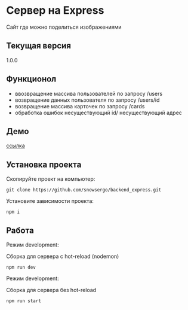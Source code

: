 # Сервер на Express
Сайт где можно поделиться изображениями

## Текущая версия
1.0.0

## Функционол
- ввозвращение массива пользователей по запросу /users
- возвращение данных пользователя по запросу /users/id
- возвращение массива карточек по запросу /cards
- обработка ошибок несуществующий id/ несуществующий адрес


## Демо
[ссылка](https://snowsergo.github.io/backend_express/)

## Установка проекта

Скопируйте проект на компьютер:

```
git clone https://github.com/snowsergo/backend_express.git
```

Установите зависимости проекта:

```
npm i
```

## Работа

Режим development:

Сборка для сервера c hot-reload (nodemon)

```
npm run dev
```

Режим development:

Сборка для сервера без hot-reload

```
npm run start
```
